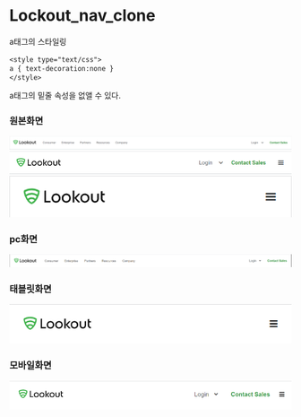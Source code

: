 ﻿# Lockout_nav_clone
a태그의 스타일링
```
<style type="text/css"> 
a { text-decoration:none } 
</style> 
```
a태그의 밑줄 속성을 없앨 수 있다.


### 원본화면
![src](screenshot/look_1488x314_full.png?raw=true)
![src](screenshot/look_768x1024_ipad.png?raw=true)
![src](screenshot/look_414x736_mob.png?raw=true)

### pc화면
![src](screenshot/look_1488x314_clone.png?raw=true)

### 태블릿화면
![src](screenshot/look_414x736_clone.png?raw=true)

### 모바일화면
![src](screenshot/look_768x1024_clone.png?raw=true)

